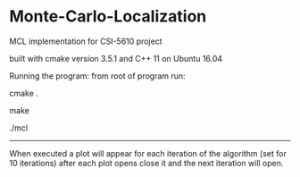 # Monte-Carlo-Localization
MCL implementation for CSI-5610 project

built with cmake version 3.5.1 and C++ 11
on Ubuntu 16.04


Running the program:
from root of program run: 

cmake .

make

./mcl

- - - - - - - - - - - - - - - - - - - - - - -
When executed a plot will appear for each iteration of the algorithm (set for 10 iterations)
after each plot opens close it and the next iteration will open.
